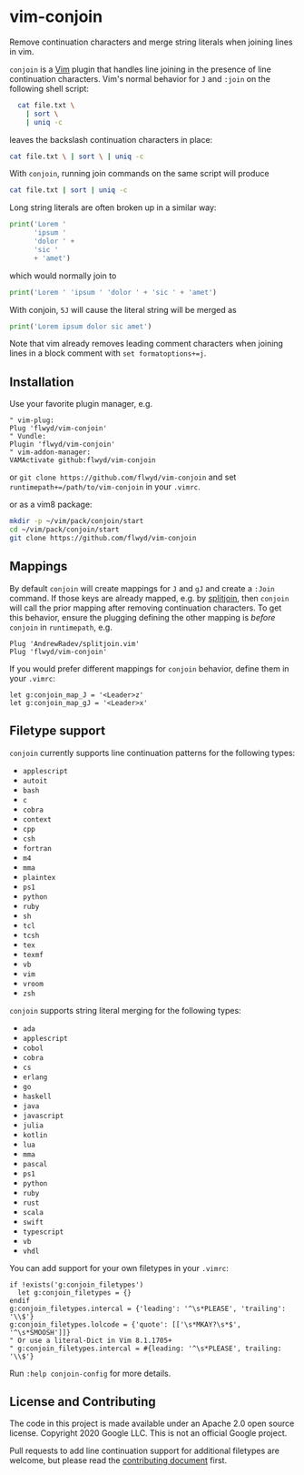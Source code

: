 # vim-conjoin

Remove continuation characters and merge string literals when joining lines in vim.

`conjoin` is a [Vim](https://vim.org/) plugin that handles line joining in the
presence of line continuation characters.  Vim's normal behavior for `J` and
`:join` on the following shell script:

```sh
  cat file.txt \
    | sort \
    | uniq -c
```

leaves the backslash continuation characters in place:

```sh
cat file.txt \ | sort \ | uniq -c
```

With `conjoin`, running join commands on the same script will produce

```sh
cat file.txt | sort | uniq -c
```

Long string literals are often broken up in a similar way:

```python
print('Lorem '
      'ipsum '
      'dolor ' +
      'sic '
      + 'amet')
```

which would normally join to

```python
print('Lorem ' 'ipsum ' 'dolor ' + 'sic ' + 'amet')
```

With conjoin, `5J` will cause the literal string will be merged as

```python
print('Lorem ipsum dolor sic amet')
```

Note that vim already removes leading comment characters when joining lines
in a block comment with `set formatoptions+=j`.

## Installation

Use your favorite plugin manager, e.g.

```vim
" vim-plug:
Plug 'flwyd/vim-conjoin'
" Vundle:
Plugin 'flwyd/vim-conjoin'
" vim-addon-manager:
VAMActivate github:flwyd/vim-conjoin
```

or `git clone https://github.com/flwyd/vim-conjoin` and set
`runtimepath+=/path/to/vim-conjoin` in your `.vimrc`.

or as a vim8 package:

```sh
mkdir -p ~/vim/pack/conjoin/start
cd ~/vim/pack/conjoin/start
git clone https://github.com/flwyd/vim-conjoin
```

## Mappings

By default `conjoin` will create mappings for `J` and `gJ` and create a `:Join`
command.  If those keys are already mapped, e.g. by
[splitjoin](https://github.com/AndrewRadev/splitjoin.vim), then `conjoin` will
call the prior mapping after removing continuation characters.  To get this
behavior, ensure the plugging defining the other mapping is _before_ `conjoin`
in `runtimepath`, e.g.

```vim
Plug 'AndrewRadev/splitjoin.vim'
Plug 'flwyd/vim-conjoin'
```

If you would prefer different mappings for `conjoin` behavior, define them in
your `.vimrc`:

```vim
let g:conjoin_map_J = '<Leader>z'
let g:conjoin_map_gJ = '<Leader>x'
```

## Filetype support

`conjoin` currently supports line continuation patterns for the following types:

* `applescript`
* `autoit`
* `bash`
* `c`
* `cobra`
* `context`
* `cpp`
* `csh`
* `fortran`
* `m4`
* `mma`
* `plaintex`
* `ps1`
* `python`
* `ruby`
* `sh`
* `tcl`
* `tcsh`
* `tex`
* `texmf`
* `vb`
* `vim`
* `vroom`
* `zsh`

`conjoin` supports string literal merging for the following types:

* `ada`
* `applescript`
* `cobol`
* `cobra`
* `cs`
* `erlang`
* `go`
* `haskell`
* `java`
* `javascript`
* `julia`
* `kotlin`
* `lua`
* `mma`
* `pascal`
* `ps1`
* `python`
* `ruby`
* `rust`
* `scala`
* `swift`
* `typescript`
* `vb`
* `vhdl`

You can add support for your own filetypes in your `.vimrc`:

```vim
if !exists('g:conjoin_filetypes')
  let g:conjoin_filetypes = {}
endif
g:conjoin_filetypes.intercal = {'leading': '^\s*PLEASE', 'trailing': '\\$'}
g:conjoin_filetypes.lolcode = {'quote': [['\s*MKAY?\s*$', '^\s*SMOOSH']]}
" Or use a literal-Dict in Vim 8.1.1705+
" g:conjoin_filetypes.intercal = #{leading: '^\s*PLEASE', trailing: '\\$'}
```

Run `:help conjoin-config` for more details.

## License and Contributing

The code in this project is made available under an Apache 2.0 open source
license.  Copyright 2020 Google LLC.  This is not an official Google project.

Pull requests to add line continuation support for additional filetypes are
welcome, but please read the [contributing document](CONTRIBUTING.md) first.
